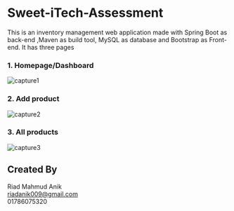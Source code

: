 # Sweet-iTech-Assessment
This is an inventory management web application made with Spring Boot as back-end ,Maven as build tool, MySQL as database and Bootstrap as Front-end. It has three pages 

### 1. Homepage/Dashboard
![capture1](https://user-images.githubusercontent.com/21199518/35197365-86823990-ff08-11e7-8623-794b9fc179df.JPG)
### 2. Add product
![capture2](https://user-images.githubusercontent.com/21199518/35197374-94266328-ff08-11e7-9954-45593e5ec7b3.JPG)

### 3. All products
![capture3](https://user-images.githubusercontent.com/21199518/35197376-9e7cdbc2-ff08-11e7-8c0f-6505280f2f8e.JPG)

## Created By

Riad Mahmud Anik  
riadanik009@gmail.com  
01786075320
